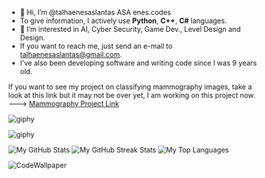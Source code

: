 
- 👋 Hi, I’m @talhaenesaslantas ASA enes.codes
- To give information, I actively use **Python**, **C++**, **C#** languages.
- 👀 I’m interested in AI, Cyber Security, Game Dev., Level Design and Design.
- If you want to reach me, just send an e-mail to talhaenesaslantas@gmail.com.
- I've also been developing software and writing code since I was 9 years old.
  
If you want to see my project on classifying mammography images, take a look at this link but it may not be over yet, I am working on this project now. ---> [Mammography Project Link](https://github.com/talhaenesaslantas/MammographyImageClassification2024)

![giphy](https://i.giphy.com/media/v1.Y2lkPTc5MGI3NjExNzRlNTF1aHhiZTh4ZzRjOGw4cDE0OWJwdzYzZTkxaW1wa25iMTlqbCZlcD12MV9pbnRlcm5hbF9naWZfYnlfaWQmY3Q9Zw/HLB0nLA36GCCo6JuB5/giphy.gif)

![giphy](https://i.giphy.com/media/v1.Y2lkPTc5MGI3NjExOW5jZjcxczN0azcwbjVrNm5vazRpajlwMGt6ZmxjMTU5dDMwZ2R6bCZlcD12MV9pbnRlcm5hbF9naWZfYnlfaWQmY3Q9Zw/3o8dFjB7T9lNldqliM/giphy.gif)

![My GitHub Stats](https://github-readme-stats.vercel.app/api?username=talhaenesaslantas&show_icons=true&theme=blueberry_duo) ![My GitHub Streak Stats](https://github-readme-streak-stats.herokuapp.com/?user=talhaenesaslantas&theme=blueberry_duo) ![My Top Languages](https://github-readme-stats.vercel.app/api/top-langs/?username=talhaenesaslantas&layout=compact&theme=blueberry_duo)

![CodeWallpaper](https://preview.redd.it/gk4cplcv63v61.png?width=1080&crop=smart&auto=webp&s=e77caa9b2956f1cbadf04a949222de4ef5d981b6)
